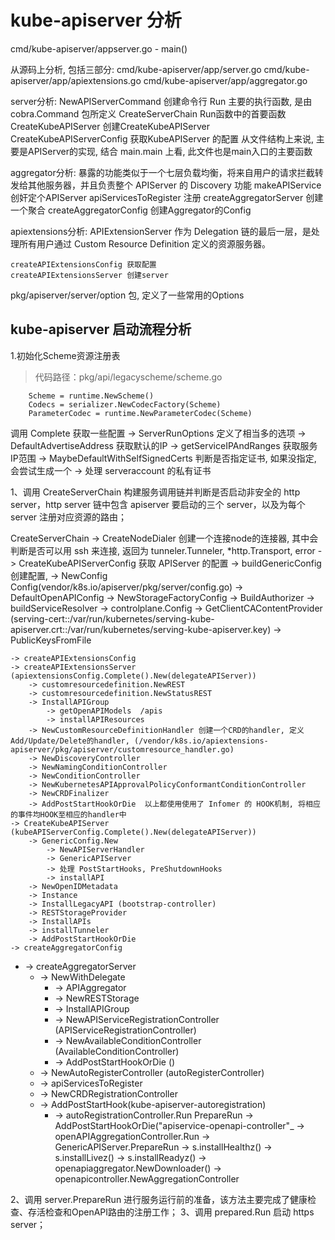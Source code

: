 # kube-apiserver 分析

cmd/kube-apiserver/appserver.go
    - main()

从源码上分析, 包括三部分:
cmd/kube-apiserver/app/server.go
cmd/kube-apiserver/app/apiextensions.go
cmd/kube-apiserver/app/aggregator.go

server分析:
    NewAPIServerCommand 创建命令行
    Run 主要的执行函数, 是由 cobra.Command 包所定义
    CreateServerChain Run函数中的首要函数 
    CreateKubeAPIServer 创建CreateKubeAPIServer
    CreateKubeAPIServerConfig  获取KubeAPIServer 的配置
从文件结构上来说, 主要是APIServer的实现, 结合 main.main 上看, 此文件也是main入口的主要函数

aggregator分析:
暴露的功能类似于一个七层负载均衡，将来自用户的请求拦截转发给其他服务器，并且负责整个 APIServer 的 Discovery 功能
    makeAPIService 创奸定个APIServer
    apiServicesToRegister 注册
    createAggregatorServer 创建一个聚合
    createAggregatorConfig 创建Aggregator的Config

apiextensions分析:
APIExtensionServer 作为 Delegation 链的最后一层，是处理所有用户通过 Custom Resource Definition 定义的资源服务器。

    createAPIExtensionsConfig 获取配置
    createAPIExtensionsServer 创建server

pkg/apiserver/server/option 包, 定义了一些常用的Options 


## kube-apiserver 启动流程分析
1.初始化Scheme资源注册表
> 代码路径：pkg/api/legacyscheme/scheme.go
```
	Scheme = runtime.NewScheme()
	Codecs = serializer.NewCodecFactory(Scheme)
	ParameterCodec = runtime.NewParameterCodec(Scheme)
```

调用 Complete 获取一些配置 -> ServerRunOptions 定义了相当多的选项
    -> DefaultAdvertiseAddress 获取默认的IP
    -> getServiceIPAndRanges 获取服务IP范围
    -> MaybeDefaultWithSelfSignedCerts 判断是否指定证书, 如果没指定, 会尝试生成一个
    -> 处理 serveraccount 的私有证书

1、调用 CreateServerChain 构建服务调用链并判断是否启动非安全的 http server，http server 链中包含 apiserver 要启动的三个 server，以及为每个 server 注册对应资源的路由；

CreateServerChain
    -> CreateNodeDialer 创建一个连接node的连接器, 其中会判断是否可以用 ssh 来连接, 返回为 tunneler.Tunneler, *http.Transport, error
    -> CreateKubeAPIServerConfig 获取 APIServer 的配置
        -> buildGenericConfig 创建配置, 
            -> NewConfig  Config(vendor/k8s.io/apiserver/pkg/server/config.go)
            -> DefaultOpenAPIConfig
            -> NewStorageFactoryConfig
            -> BuildAuthorizer
            -> buildServiceResolver
        -> controlplane.Config
        -> GetClientCAContentProvider  (serving-cert::/var/run/kubernetes/serving-kube-apiserver.crt::/var/run/kubernetes/serving-kube-apiserver.key)
        -> PublicKeysFromFile
    
    -> createAPIExtensionsConfig
    -> createAPIExtensionsServer (apiextensionsConfig.Complete().New(delegateAPIServer))
        -> customresourcedefinition.NewREST
        -> customresourcedefinition.NewStatusREST
        -> InstallAPIGroup
            -> getOpenAPIModels  /apis
            -> installAPIResources
        -> NewCustomResourceDefinitionHandler 创建一个CRD的handler, 定义Add/Update/Delete的handler, (/vendor/k8s.io/apiextensions-apiserver/pkg/apiserver/customresource_handler.go)
        -> NewDiscoveryController
        -> NewNamingConditionController
        -> NewConditionController
        -> NewKubernetesAPIApprovalPolicyConformantConditionController
        -> NewCRDFinalizer
        -> AddPostStartHookOrDie  以上都使用使用了 Infomer 的 HOOK机制, 将相应的事件均HOOK至相应的handler中
    -> CreateKubeAPIServer (kubeAPIServerConfig.Complete().New(delegateAPIServer))
        -> GenericConfig.New
            -> NewAPIServerHandler
            -> GenericAPIServer
            -> 处理 PostStartHooks, PreShutdownHooks
            -> installAPI
        -> NewOpenIDMetadata
        -> Instance
        -> InstallLegacyAPI (bootstrap-controller)
        -> RESTStorageProvider
        -> InstallAPIs
        -> installTunneler
        -> AddPostStartHookOrDie
    -> createAggregatorConfig
  - -> createAggregatorServer
    - -> NewWithDelegate
      - -> APIAggregator
      - -> NewRESTStorage
      - -> InstallAPIGroup
      - -> NewAPIServiceRegistrationController (APIServiceRegistrationController)
      - -> NewAvailableConditionController (AvailableConditionController)
      - -> AddPostStartHookOrDie ()
    - -> NewAutoRegisterController (autoRegisterController)
    - -> apiServicesToRegister
    - -> NewCRDRegistrationController
    - -> AddPostStartHook(kube-apiserver-autoregistration)
      - -> autoRegistrationController.Run
PrepareRun
    -> AddPostStartHookOrDie("apiservice-openapi-controller"_
        -> openAPIAggregationController.Run
    -> GenericAPIServer.PrepareRun
        -> s.installHealthz()
        -> s.installLivez()
        -> s.installReadyz()
    -> openapiaggregator.NewDownloader()
    -> openapicontroller.NewAggregationController


2、调用 server.PrepareRun 进行服务运行前的准备，该方法主要完成了健康检查、存活检查和OpenAPI路由的注册工作；
3、调用 prepared.Run 启动 https server；